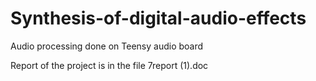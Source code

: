 # Synthesis-of-digital-audio-effects
Audio processing done on Teensy audio board

Report of the project is in the file 7report (1).doc
